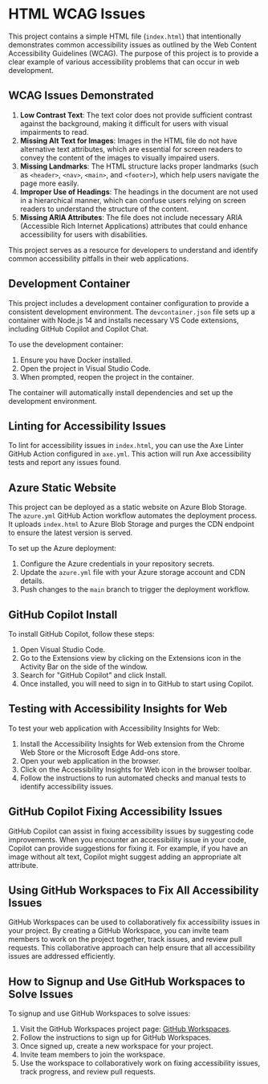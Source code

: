 # HTML WCAG Issues

This project contains a simple HTML file (`index.html`) that intentionally demonstrates common accessibility issues as outlined by the Web Content Accessibility Guidelines (WCAG). The purpose of this project is to provide a clear example of various accessibility problems that can occur in web development.

## WCAG Issues Demonstrated

1. **Low Contrast Text**: The text color does not provide sufficient contrast against the background, making it difficult for users with visual impairments to read.
2. **Missing Alt Text for Images**: Images in the HTML file do not have alternative text attributes, which are essential for screen readers to convey the content of the images to visually impaired users.
3. **Missing Landmarks**: The HTML structure lacks proper landmarks (such as `<header>`, `<nav>`, `<main>`, and `<footer>`), which help users navigate the page more easily.
4. **Improper Use of Headings**: The headings in the document are not used in a hierarchical manner, which can confuse users relying on screen readers to understand the structure of the content.
5. **Missing ARIA Attributes**: The file does not include necessary ARIA (Accessible Rich Internet Applications) attributes that could enhance accessibility for users with disabilities.

This project serves as a resource for developers to understand and identify common accessibility pitfalls in their web applications.

## Development Container

This project includes a development container configuration to provide a consistent development environment. The `devcontainer.json` file sets up a container with Node.js 14 and installs necessary VS Code extensions, including GitHub Copilot and Copilot Chat.

To use the development container:
1. Ensure you have Docker installed.
2. Open the project in Visual Studio Code.
3. When prompted, reopen the project in the container.

The container will automatically install dependencies and set up the development environment.

## Linting for Accessibility Issues

To lint for accessibility issues in `index.html`, you can use the Axe Linter GitHub Action configured in `axe.yml`. This action will run Axe accessibility tests and report any issues found.

## Azure Static Website

This project can be deployed as a static website on Azure Blob Storage. The `azure.yml` GitHub Action workflow automates the deployment process. It uploads `index.html` to Azure Blob Storage and purges the CDN endpoint to ensure the latest version is served.

To set up the Azure deployment:
1. Configure the Azure credentials in your repository secrets.
2. Update the `azure.yml` file with your Azure storage account and CDN details.
3. Push changes to the `main` branch to trigger the deployment workflow.

## GitHub Copilot Install

To install GitHub Copilot, follow these steps:
1. Open Visual Studio Code.
2. Go to the Extensions view by clicking on the Extensions icon in the Activity Bar on the side of the window.
3. Search for "GitHub Copilot" and click Install.
4. Once installed, you will need to sign in to GitHub to start using Copilot.

## Testing with Accessibility Insights for Web

To test your web application with Accessibility Insights for Web:
1. Install the Accessibility Insights for Web extension from the Chrome Web Store or the Microsoft Edge Add-ons store.
2. Open your web application in the browser.
3. Click on the Accessibility Insights for Web icon in the browser toolbar.
4. Follow the instructions to run automated checks and manual tests to identify accessibility issues.

## GitHub Copilot Fixing Accessibility Issues

GitHub Copilot can assist in fixing accessibility issues by suggesting code improvements. When you encounter an accessibility issue in your code, Copilot can provide suggestions for fixing it. For example, if you have an image without alt text, Copilot might suggest adding an appropriate alt attribute.

## Using GitHub Workspaces to Fix All Accessibility Issues

GitHub Workspaces can be used to collaboratively fix accessibility issues in your project. By creating a GitHub Workspace, you can invite team members to work on the project together, track issues, and review pull requests. This collaborative approach can help ensure that all accessibility issues are addressed efficiently.

## How to Signup and Use GitHub Workspaces to Solve Issues

To signup and use GitHub Workspaces to solve issues:
1. Visit the GitHub Workspaces project page: [GitHub Workspaces](https://githubnext.com/projects/copilot-workspace).
2. Follow the instructions to sign up for GitHub Workspaces.
3. Once signed up, create a new workspace for your project.
4. Invite team members to join the workspace.
5. Use the workspace to collaboratively work on fixing accessibility issues, track progress, and review pull requests.
